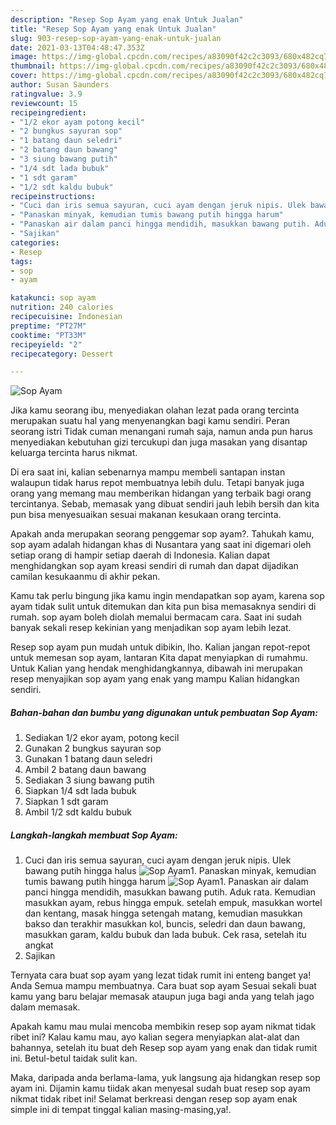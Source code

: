 ```yaml
---
description: "Resep Sop Ayam yang enak Untuk Jualan"
title: "Resep Sop Ayam yang enak Untuk Jualan"
slug: 903-resep-sop-ayam-yang-enak-untuk-jualan
date: 2021-03-13T04:48:47.353Z
image: https://img-global.cpcdn.com/recipes/a83090f42c2c3093/680x482cq70/sop-ayam-foto-resep-utama.jpg
thumbnail: https://img-global.cpcdn.com/recipes/a83090f42c2c3093/680x482cq70/sop-ayam-foto-resep-utama.jpg
cover: https://img-global.cpcdn.com/recipes/a83090f42c2c3093/680x482cq70/sop-ayam-foto-resep-utama.jpg
author: Susan Saunders
ratingvalue: 3.9
reviewcount: 15
recipeingredient:
- "1/2 ekor ayam potong kecil"
- "2 bungkus sayuran sop"
- "1 batang daun seledri"
- "2 batang daun bawang"
- "3 siung bawang putih"
- "1/4 sdt lada bubuk"
- "1 sdt garam"
- "1/2 sdt kaldu bubuk"
recipeinstructions:
- "Cuci dan iris semua sayuran, cuci ayam dengan jeruk nipis. Ulek bawang putih hingga halus"
- "Panaskan minyak, kemudian tumis bawang putih hingga harum"
- "Panaskan air dalam panci hingga mendidih, masukkan bawang putih. Aduk rata. Kemudian masukkan ayam, rebus hingga empuk. setelah empuk, masukkan wortel dan kentang, masak hingga setengah matang, kemudian masukkan bakso dan terakhir masukkan kol, buncis, seledri dan daun bawang, masukkan garam, kaldu bubuk dan lada bubuk. Cek rasa, setelah itu angkat"
- "Sajikan"
categories:
- Resep
tags:
- sop
- ayam

katakunci: sop ayam 
nutrition: 240 calories
recipecuisine: Indonesian
preptime: "PT27M"
cooktime: "PT33M"
recipeyield: "2"
recipecategory: Dessert

---
```



![Sop Ayam](https://img-global.cpcdn.com/recipes/a83090f42c2c3093/680x482cq70/sop-ayam-foto-resep-utama.jpg)

Jika kamu seorang ibu, menyediakan olahan lezat pada orang tercinta merupakan suatu hal yang menyenangkan bagi kamu sendiri. Peran seorang istri Tidak cuman menangani rumah saja, namun anda pun harus menyediakan kebutuhan gizi tercukupi dan juga masakan yang disantap keluarga tercinta harus nikmat.

Di era  saat ini, kalian sebenarnya mampu membeli santapan instan walaupun tidak harus repot membuatnya lebih dulu. Tetapi banyak juga orang yang memang mau memberikan hidangan yang terbaik bagi orang tercintanya. Sebab, memasak yang dibuat sendiri jauh lebih bersih dan kita pun bisa menyesuaikan sesuai makanan kesukaan orang tercinta. 



Apakah anda merupakan seorang penggemar sop ayam?. Tahukah kamu, sop ayam adalah hidangan khas di Nusantara yang saat ini digemari oleh setiap orang di hampir setiap daerah di Indonesia. Kalian dapat menghidangkan sop ayam kreasi sendiri di rumah dan dapat dijadikan camilan kesukaanmu di akhir pekan.

Kamu tak perlu bingung jika kamu ingin mendapatkan sop ayam, karena sop ayam tidak sulit untuk ditemukan dan kita pun bisa memasaknya sendiri di rumah. sop ayam boleh diolah memalui bermacam cara. Saat ini sudah banyak sekali resep kekinian yang menjadikan sop ayam lebih lezat.

Resep sop ayam pun mudah untuk dibikin, lho. Kalian jangan repot-repot untuk memesan sop ayam, lantaran Kita dapat menyiapkan di rumahmu. Untuk Kalian yang hendak menghidangkannya, dibawah ini merupakan resep menyajikan sop ayam yang enak yang mampu Kalian hidangkan sendiri.

<!--inarticleads1-->

##### Bahan-bahan dan bumbu yang digunakan untuk pembuatan Sop Ayam:

1. Sediakan 1/2 ekor ayam, potong kecil
1. Gunakan 2 bungkus sayuran sop
1. Gunakan 1 batang daun seledri
1. Ambil 2 batang daun bawang
1. Sediakan 3 siung bawang putih
1. Siapkan 1/4 sdt lada bubuk
1. Siapkan 1 sdt garam
1. Ambil 1/2 sdt kaldu bubuk




<!--inarticleads2-->

##### Langkah-langkah membuat Sop Ayam:

1. Cuci dan iris semua sayuran, cuci ayam dengan jeruk nipis. Ulek bawang putih hingga halus
<img src="https://img-global.cpcdn.com/steps/6e737817dbfc8769/160x128cq70/sop-ayam-langkah-memasak-1-foto.jpg" alt="Sop Ayam">1. Panaskan minyak, kemudian tumis bawang putih hingga harum
<img src="https://img-global.cpcdn.com/steps/cdb0f993ee45b928/160x128cq70/sop-ayam-langkah-memasak-2-foto.jpg" alt="Sop Ayam">1. Panaskan air dalam panci hingga mendidih, masukkan bawang putih. Aduk rata. Kemudian masukkan ayam, rebus hingga empuk. setelah empuk, masukkan wortel dan kentang, masak hingga setengah matang, kemudian masukkan bakso dan terakhir masukkan kol, buncis, seledri dan daun bawang, masukkan garam, kaldu bubuk dan lada bubuk. Cek rasa, setelah itu angkat
1. Sajikan




Ternyata cara buat sop ayam yang lezat tidak rumit ini enteng banget ya! Anda Semua mampu membuatnya. Cara buat sop ayam Sesuai sekali buat kamu yang baru belajar memasak ataupun juga bagi anda yang telah jago dalam memasak.

Apakah kamu mau mulai mencoba membikin resep sop ayam nikmat tidak ribet ini? Kalau kamu mau, ayo kalian segera menyiapkan alat-alat dan bahannya, setelah itu buat deh Resep sop ayam yang enak dan tidak rumit ini. Betul-betul taidak sulit kan. 

Maka, daripada anda berlama-lama, yuk langsung aja hidangkan resep sop ayam ini. Dijamin kamu tiidak akan menyesal sudah buat resep sop ayam nikmat tidak ribet ini! Selamat berkreasi dengan resep sop ayam enak simple ini di tempat tinggal kalian masing-masing,ya!.

